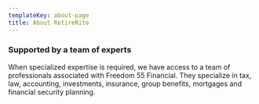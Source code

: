 ```yaml
---
templateKey: about-page
title: About RetireRite
---
```

### Supported by a team of experts

When specialized expertise is required, we have access to a team of professionals associated with Freedom 55 Financial. They specialize in tax, law, accounting, investments, insurance, group benefits, mortgages and financial security planning.
